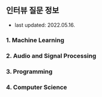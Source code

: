 ## 인터뷰 질문 정보

- last updated: 2022.05.16.



### 1. Machine Learning



### 2. Audio and Signal Processing



### 3. Programming



### 4. Computer Science

